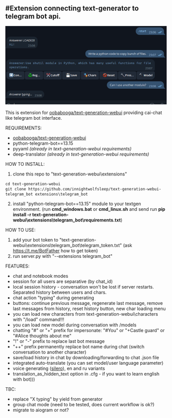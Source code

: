 #Extension connecting text-generator to telegram bot api.
-
![Image1](https://github.com/innightwolfsleep/storage/raw/main/textgen_telegram.PNG)

This is extension for [oobabooga/text-generation-webui](https://github.com/oobabooga/text-generation-webui) providing cai-chat like telegram bot interface.

REQUIREMENTS:
- [oobabooga/text-generation-webui](https://github.com/oobabooga/text-generation-webui)
- python-telegram-bot==13.15
- pyyaml _(already in text-generation-webui requirements)_
- deep-translator _(already in text-generation-webui requirements)_

HOW TO INSTALL:
1) clone this repo to "text-generation-webui\extensions"
```
cd text-generation-webui
git clone https://github.com/innightwolfsleep/text-generation-webui-telegram_bot extensions\telegram_bot
```
2) install "python-telegram-bot==13.15" module to your textgen environment. (run **cmd_windows.bat** or **cmd_linux.sh** and send run **pip install -r text-generation-webui\extensions\telegram_bot\requirements.txt**)

HOW TO USE:
1) add your bot token to "text-generation-webui\extensions\telegram_bot\telegram_token.txt" (ask https://t.me/BotFather how to get token)
2) run server.py with "--extensions telegram_bot"

FEATURES:
- chat and notebook modes
- session for all users are separative (by chat_id)
- local session history - conversation won't be lost if server restarts. Separated history between users and chars.
- chat action "typing" during generating
- buttons: continue previous message, regenerate last message, remove last messages from history, reset history button, new char loading menu
- you can load new characters from text-generation-webui\characters with "/load" command!!!
- you can load new model during conversation with /models 
- chatting "#" or "+" prefix for impersonate: "#You" or "+Castle guard" or "#Alice thoughts about me"
- "!" or "-" prefix to replace last bot message
- "++" prefix permanently replace bot name during chat (switch conversation to another character)
- save/load history in chat by downloading/forwarding to chat .json file
- integrated auto-translate (you can set model/user language parameter) 
- voice generating ([silero](https://github.com/snakers4/silero-models)), en and ru variants
- translation_as_hidden_text option in .cfg - if you want to learn english with bot)))

TBC:
- replace "X typing" by yield from generator
- group chat mode (need to be tested, does current workflow is ok?)
- migrate to aiogram or not?
